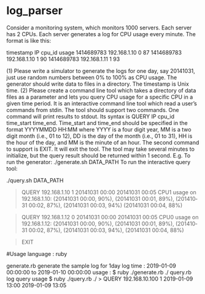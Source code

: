 # log_parser
Consider a monitoring system, which monitors 1000 servers. Each server has 2 CPUs. Each server generates a log for CPU usage every minute.
The format is like this:

timestamp IP cpu_id usage
1414689783 192.168.1.10 0 87 
1414689783 192.168.1.10 1 90 
1414689783 192.168.1.11 1 93

  (1) Please write a simulator to generate the logs for one day, say 2014­10­31, just use random numbers between 0% to 100% as CPU usage. The generator should write data to files in a directory. The timestamp is Unix time.
  (2) Please create a command line tool which takes a directory of data files as a parameter and lets you query CPU usage for a specific CPU in a given time period. It is an interactive command line tool which read a user’s commands from stdin.
      The tool should support two commands. One command will print results to stdout. Its syntax is QUERY IP cpu_id time_start time_end. Time_start and time_end should be specified in the format YYYY­MM­DD HH:MM where YYYY is a four digit year, MM is a two digit month (i.e., 01 to 12), DD is the day of the month (i.e., 01 to 31), HH is the hour of the day, and MM is the minute of an hour. The second command to support is EXIT. It will exit the tool.
      The tool may take several minutes to initialize, but the query result should be returned within 1 second.
E.g.
To run the generator: ./generate.sh DATA_PATH
To run the interactive query tool:

./query.sh DATA_PATH
>QUERY 192.168.1.10 1 2014­10­31 00:00 2014­10­31 00:05
CPU1 usage on 192.168.1.10:
(2014­10­31 00:00, 90%), (2014­10­31 00:01, 89%), (2014­10­31 00:02, 87%), (2014­10­31 00:03, 94%) (2014­10­31 00:04, 88%)

>QUERY 192.168.1.12 0 2014­10­31 00:00 2014­10­31 00:05
CPU0 usage on 192.168.1.12:
(2014­10­31 00:00, 90%), (2014­10­31 00:01, 89%), (2014­10­31 00:02, 87%), (2014­10­31 00:03, 94%), (2014­10­31 00:04, 88%)

>EXIT


#Usage
language : ruby

generate.rb
    generate the sample log for 1day
    log time : 2019-01-09 00:00:00 to 2019-01-10 00:00:00
    usage : $ ruby ./generate.rb ./
query.rb
    log query
    usage 
        $ ruby ./query.rb ./
        > QUERY 192.168.10.100 1 2019-01-09 13:00 2019-01-09 13:05
